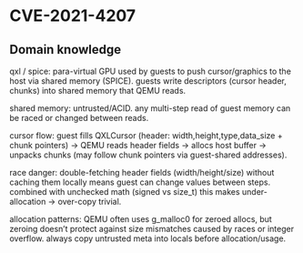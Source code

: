 # CVE-2021-4207

## Domain knowledge

qxl / spice: para-virtual GPU used by guests to push cursor/graphics to the host via shared memory (SPICE). guests write descriptors (cursor header, chunks) into shared memory that QEMU reads.

shared memory: untrusted/ACID. any multi-step read of guest memory can be raced or changed between reads.

cursor flow: guest fills QXLCursor (header: width,height,type,data_size + chunk pointers) → QEMU reads header fields → allocs host buffer → unpacks chunks (may follow chunk pointers via guest-shared addresses).

race danger: double-fetching header fields (width/height/size) without caching them locally means guest can change values between steps. combined with unchecked math (signed vs size_t) this makes under-allocation → over-copy trivial.

allocation patterns: QEMU often uses g_malloc0 for zeroed allocs, but zeroing doesn’t protect against size mismatches caused by races or integer overflow. always copy untrusted meta into locals before allocation/usage.

